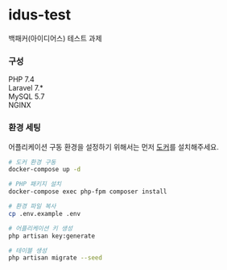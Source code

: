 # idus-test
백패커(아이디어스) 테스트 과제

### 구성
PHP 7.4  
Laravel 7.*  
MySQL 5.7  
NGINX  


### 환경 세팅
어플리케이션 구동 환경을 설정하기 위해서는 먼저 [도커](https://docs.docker.com/get-docker/)를 설치해주세요.

```zsh
# 도커 환경 구동
docker-compose up -d

# PHP 패키지 설치
docker-compose exec php-fpm composer install

# 환경 파일 복사
cp .env.example .env

# 어플리케이션 키 생성
php artisan key:generate

# 테이블 생성
php artisan migrate --seed
```
